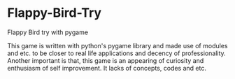 # Flappy-Bird-Try
Flappy Bird try with pygame

This game is written with python's pygame library and made use of modules and etc. to be closer to real life applications and decency of professionality. Another important is that, this game is an appearing of curiosity and enthusiasm of self improvement. It lacks of concepts, codes and etc.
